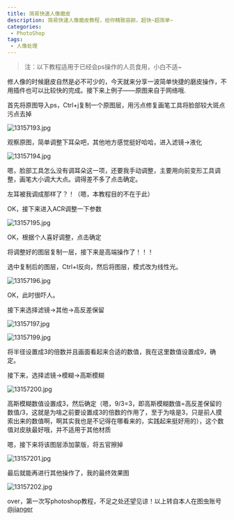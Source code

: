```yaml
---
title: 简易快速人像磨皮
description: 简易快速人像磨皮教程，给你精致容颜，超快~超简单~
categories:
 - PhotoShop
tags:
 - 人像处理
---
```


> 注：以下教程适用于已经会ps操作的人员食用，小白不适~

修人像的时候磨皮自然是必不可少的，今天就来分享一波简单快捷的磨皮操作，不用插件也可以比较快的完成。接下来上例子——原图来自于网络哦.

首先将原图导入ps，Ctrl+j复制一个原图层，用污点修复画笔工具将脸部较大斑点污点去掉

![13157193.jpg](https://photo.tuchong.com/2969144/l/13157193.jpg)

观察原图，简单调整下耳朵吧，其他地方感觉挺好哈哈，进入滤镜->液化

![13157194.jpg](https://photo.tuchong.com/2969144/l/13157194.jpg)



嗯，脸部工具怎么没有调耳朵这一项，还要我手动调整，主要用向前变形工具调整，画笔大小调大大点。调得差不多了点击确定。

左耳被我调成那样了？！（嗯，本教程目的不在于此）

OK，接下来进入ACR调整一下参数

![13157195.jpg](https://photo.tuchong.com/2969144/l/13157195.jpg)

OK，根据个人喜好调整，点击确定

将调整好的图层复制一层，接下来是高端操作了！！！

选中复制后的图层，Ctrl+I反向，然后将图层，模式改为线性光。

![13157196.jpg](https://photo.tuchong.com/2969144/l/13157196.jpg)

OK，此时很吓人。

接下来选择滤镜->其他->高反差保留

![13157197.jpg](https://photo.tuchong.com/2969144/l/13157197.jpg)

![13157199.jpg](https://photo.tuchong.com/2969144/l/13157199.jpg)

将半径设置成3的倍数并且画面看起来合适的数值，我在这里数值设置成9，确定。

接下来，选择滤镜->模糊->高斯模糊

![13157200.jpg](https://photo.tuchong.com/2969144/l/13157200.jpg)

高斯模糊数值设置成3，然后确定（嗯，9/3=3，即高斯模糊数值=高反差保留的数值/3，这就是为啥之前要设置成3的倍数的作用了，至于为啥是3，只是前人摸索出来的数值啊，啊其实我也是不记得在哪看来的，实践起来挺好用的），这个数值对皮肤最好哦，并不适用于其他材质

嗯，接下来将该图层添加蒙版，将五官擦掉

![13157201.jpg](https://photo.tuchong.com/2969144/l/13157201.jpg)

最后就能再进行其他操作了，我的最终效果图

![13157202.jpg](https://photo.tuchong.com/2969144/l/13157202.jpg)

over，第一次写photoshop教程，不足之处还望见谅！以上转自本人在图虫账号[@jianger](https://tuchong.com/2969144)


